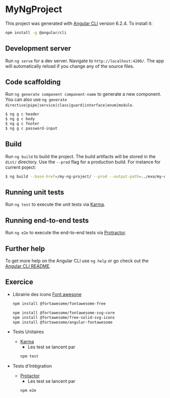 # MyNgProject

This project was generated with [Angular CLI](https://github.com/angular/angular-cli) version 6.2.4.
To install it:
```bash
npm install -g @angular/cli
```

## Development server

Run `ng serve` for a dev server. Navigate to `http://localhost:4200/`. The app will automatically reload if you change any of the source files.

## Code scaffolding

Run `ng generate component component-name` to generate a new component. You can also use `ng generate directive|pipe|service|class|guard|interface|enum|module`.
```bash
$ ng g c header
$ ng g c body
$ ng g c footer
$ ng g c password-input
```
## Build

Run `ng build` to build the project. The build artifacts will be stored in the `dist/` directory. Use the `--prod` flag for a production build.
For instance for current poject:
```bash
$ ng build --base-href=/my-ng-project/ --prod --output-path=../exo/my-ng-project
```

## Running unit tests

Run `ng test` to execute the unit tests via [Karma](https://karma-runner.github.io).

## Running end-to-end tests

Run `ng e2e` to execute the end-to-end tests via [Protractor](http://www.protractortest.org/).

## Further help

To get more help on the Angular CLI use `ng help` or go check out the [Angular CLI README](https://github.com/angular/angular-cli/blob/master/README.md).

## Exercice
- Librairie des icons [Font awesone](https://fontawesome.com/)
    ```bash
    npm install @fortawesome/fontawesome-free

    npm install @fortawesome/fontawesome-svg-core
    npm install @fortawesome/free-solid-svg-icons
    npm install @fortawesome/angular-fontawesome
    ```

- Tests Unitaires
    - [Karma](http://karma-runner.github.io/2.0/index.html)
        - Les test se lancent par
        ```bash
        npm test        
        ```

- Tests d'Intégration
    - [Protactor](https://www.protractortest.org/#/)
        - Les test se lancent par
        ```bash
        npm e2e        
        ```
